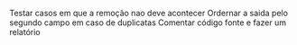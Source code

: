 Testar casos em que a remoção nao deve acontecer
Ordernar a saida pelo segundo campo em caso de duplicatas
Comentar código fonte e fazer um relatório